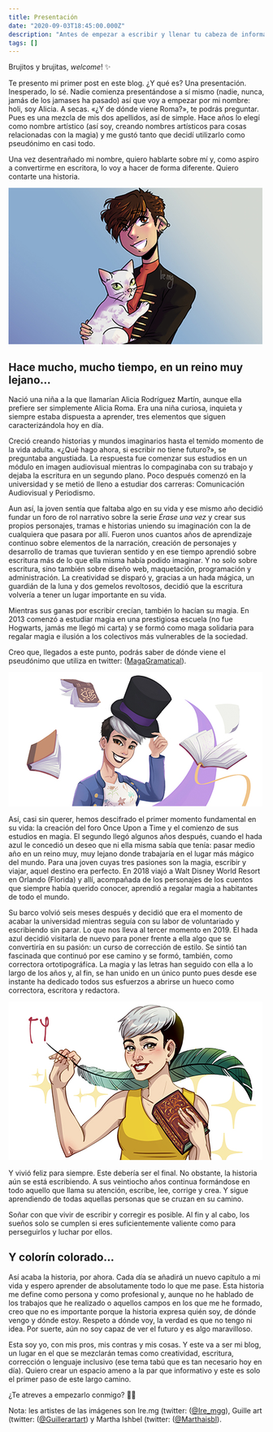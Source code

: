 ```yaml
---
title: Presentación
date: "2020-09-03T18:45:00.000Z"
description: "Antes de empezar a escribir y llenar tu cabeza de información y de cosas varias, me gustaría presentarme. Holi, soy Alicia y, aunque mi apellido real no es Roma, queda chulo, ¿no?"
tags: []
---
```

Brujitos y brujitas, _welcome_! ✨

Te presento mi primer post en este blog. ¿Y qué es? Una presentación. Inesperado, lo sé. Nadie comienza presentándose a sí mismo (nadie, nunca, jamás de los jamases ha pasado) así que voy a empezar por mi nombre: holi, soy Alicia. A secas. «¿Y de dónde viene Roma?», te podrás preguntar. Pues es una mezcla de mis dos apellidos, así de simple. Hace años lo elegí como nombre artístico (así soy, creando nombres artísticos para cosas relacionadas con la magia) y me gustó tanto que decidí utilizarlo como pseudónimo en casi todo.

Una vez desentrañado mi nombre, quiero hablarte sobre mí y, como aspiro a convertirme en escritora, lo voy a hacer de forma diferente. Quiero contarte una historia. 

![Artista: Ire.mg.](./Ali-1.jpg)


## Hace mucho, mucho tiempo, en un reino muy lejano...

Nació una niña a la que llamarían Alicia Rodríguez Martín, aunque ella prefiere ser simplemente Alicia Roma. Era una niña curiosa, inquieta y siempre estaba dispuesta a aprender, tres elementos que siguen caracterizándola hoy en día.

Creció creando historias y mundos imaginarios hasta el temido momento de la vida adulta. «¿Qué hago ahora, si escribir no tiene futuro?», se preguntaba angustiada. La respuesta fue comenzar sus estudios en un módulo en imagen audiovisual mientras lo compaginaba con su trabajo y dejaba la escritura en un segundo plano. Poco después comenzó en la universidad y se metió de lleno a estudiar dos carreras: Comunicación Audiovisual y Periodismo.

Aun así, la joven sentía que faltaba algo en su vida y ese mismo año decidió fundar un foro de rol narrativo sobre la serie _Érase una vez_ y crear sus propios personajes, tramas e historias uniendo su imaginación con la de cualquiera que pasara por allí. Fueron unos cuantos años de aprendizaje continuo sobre elementos de la narración, creación de personajes y desarrollo de tramas que tuvieran sentido y en ese tiempo aprendió sobre escritura más de lo que ella misma había podido imaginar. Y no solo sobre escritura, sino también sobre diseño web, maquetación, programación y administración. La creatividad se disparó y, gracias a un hada mágica, un guardián de la luna y dos gemelos revoltosos, decidió que la escritura volvería a tener un lugar importante en su vida.

Mientras sus ganas por escribir crecían, también lo hacían su magia. En 2013 comenzó a estudiar magia en una prestigiosa escuela (no fue Hogwarts, jamás me llegó mi carta) y se formó como maga solidaria para regalar magia e ilusión a los colectivos más vulnerables de la sociedad. 

Creo que, llegados a este punto, podrás saber de dónde viene el pseudónimo que utiliza en twitter: ([MagaGramatical](https://twitter.com/MagaGramatical)).

![Artista: Guille art.](./Ali-2.jpg)

Así, casi sin querer, hemos descifrado el primer momento fundamental en su vida: la creación del foro Once Upon a Time y el comienzo de sus estudios en magia. El segundo llegó algunos años después, cuando el hada azul le concedió un deseo que ni ella misma sabía que tenía: pasar medio año en un reino muy, muy lejano donde trabajaría en el lugar más mágico del mundo. Para una joven cuyas tres pasiones son la magia, escribir y viajar, aquel destino era perfecto. En 2018 viajó a Walt Disney World Resort en Orlando (Florida) y allí, acompañada de los personajes de los cuentos que siempre había querido conocer, aprendió a regalar magia a habitantes de todo el mundo. 

Su barco volvió seis meses después y decidió que era el momento de acabar la universidad mientras seguía con su labor de voluntariado y escribiendo sin parar. Lo que nos lleva al tercer momento en 2019. El hada azul decidió visitarla de nuevo para poner frente a ella algo que se convertiría en su pasión: un curso de corrección de estilo. Se sintió tan fascinada que continuó por ese camino y se formó, también, como correctora ortotipográfíca. La magia y las letras han seguido con ella a lo largo de los años y, al fin, se han unido en un único punto pues desde ese instante ha dedicado todos sus esfuerzos a abrirse un hueco como correctora, escritora y redactora.

![Artista: Martha Ishbel.](./Ali-3.jpg)


Y vivió feliz para siempre. Este debería ser el final. No obstante, la historia aún se está escribiendo. A sus veintiocho años continua formándose en todo aquello que llama su atención, escribe, lee, corrige y crea. Y sigue aprendiendo de todas aquellas personas que se cruzan en su camino.

Soñar con que vivir de escribir y corregir es posible. Al fin y al cabo, los sueños solo se cumplen si eres suficientemente valiente como para perseguirlos y luchar por ellos.

## Y colorín colorado...

Así acaba la historia, por ahora. Cada día se añadirá un nuevo capítulo a mi vida y espero aprender de absolutamente todo lo que me pase. Esta historia me define como persona y como profesional y, aunque no he hablado de los trabajos que he realizado o aquellos campos en los que me he formado, creo que no es importante porque la historia expresa quién soy, de dónde vengo y dónde estoy. Respeto a dónde voy, la verdad es que no tengo ni idea. Por suerte, aún no soy capaz de ver el futuro y es algo maravilloso.

Esta soy yo, con mis pros, mis contras y mis cosas. Y este va a ser mi blog, un lugar en el que se mezclarán temas como creatividad, escritura, corrección o lenguaje inclusivo (ese tema tabú que es tan necesario hoy en día). Quiero crear un espacio ameno a la par que informativo y este es solo el primer paso de este largo camino.

¿Te atreves a empezarlo conmigo? 🧙‍♀️

Nota: les artistes de las imágenes son Ire.mg (twitter: ([@Ire_mgg](https://twitter.com/Ire_mgg)), Guille art (twitter: ([@Guillerartart](https://twitter.com/Guillerartart)) y Martha Ishbel (twitter: ([@Marthaisbl](https://twitter.com/Marthaisbl)).


